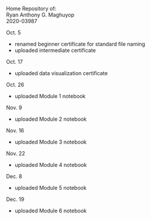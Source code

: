 Home Repository of: <br />
Ryan Anthony G. Maghuyop <br />
2020-03987 <br />

Oct. 5 <br />
- renamed beginner certificate for standard file naming <br />
- uploaded intermediate certificate <br />

Oct. 17 <br />
- uploaded data visualization certificate <br />

Oct. 26 <br />
- uploaded Module 1 notebook <br />

Nov. 9 <br />
- uploaded Module 2 notebook <br />

Nov. 16 <br />
- uploaded Module 3 notebook <br />

Nov. 22 <br />
- uploaded Module 4 notebook <br />

Dec. 8 <br />
- uploaded Module 5 notebook <br />

Dec. 19 <br />
- uploaded Module 6 notebook <br />